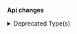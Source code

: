 **Api changes**

<details>
<summary>Deprecated Type(s)</summary>

- type `IronMqDestination` is removed
</details>

